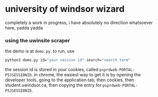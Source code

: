 # university of windsor wizard
completely a work in progress, i have absolutely no direction whatsoever here, yadda yadda

### using the uwinsite scraper
the demo is at `demo.py`. to run, use 
```bash
python3 demo.py id="your session id" search="search term"
```
the session id is stored in your cookies, called `psprdweb-PORTAL-PSJSESSIONID`. in chrome, the easiest way to get it is by opening the developer tools, going to the application tab, then cookies, then student.uwindsor.ca, then copying the entry for `psprdweb-PORTAL-PSJSESSIONID`.
